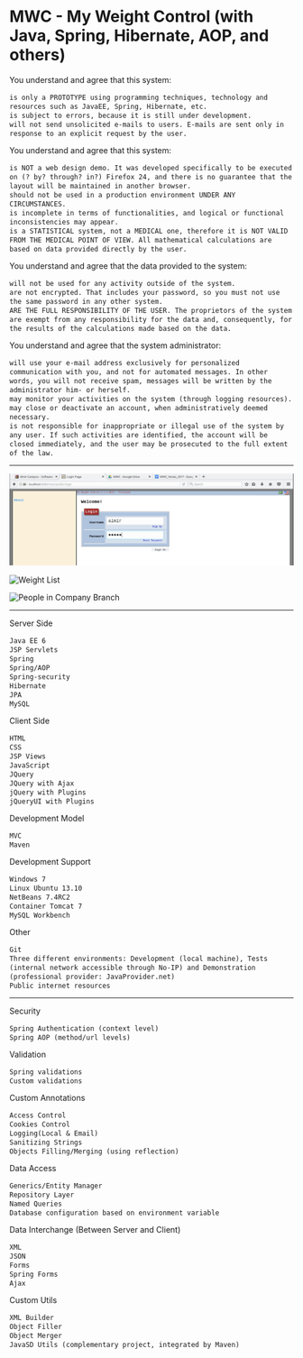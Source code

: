 # MWC - My Weight Control (with Java, Spring, Hibernate, AOP, and others)



You understand and agree that this system:

    is only a PROTOTYPE using programming techniques, technology and resources such as JavaEE, Spring, Hibernate, etc.
    is subject to errors, because it is still under development.
    will not send unsolicited e-mails to users. E-mails are sent only in response to an explicit request by the user.

You understand and agree that this system:

    is NOT a web design demo. It was developed specifically to be executed on (? by? through? in?) Firefox 24, and there is no guarantee that the layout will be maintained in another browser.
    should not be used in a production environment UNDER ANY CIRCUMSTANCES.
    is incomplete in terms of functionalities, and logical or functional inconsistencies may appear.
    is a STATISTICAL system, not a MEDICAL one, therefore it is NOT VALID FROM THE MEDICAL POINT OF VIEW. All mathematical calculations are based on data provided directly by the user.

You understand and agree that the data provided to the system:

    will not be used for any activity outside of the system.
    are not encrypted. That includes your password, so you must not use the same password in any other system.
    ARE THE FULL RESPONSIBILITY OF THE USER. The proprietors of the system are exempt from any responsibility for the data and, consequently, for the results of the calculations made based on the data.

You understand and agree that the system administrator:

    will use your e-mail address exclusively for personalized communication with you, and not for automated messages. In other words, you will not receive spam, messages will be written by the administrator him- or herself.
    may monitor your activities on the system (through logging resources).
    may close or deactivate an account, when administratively deemed necessary.
    is not responsible for inappropriate or illegal use of the system by any user. If such activities are identified, the account will be closed immediately, and the user may be prosecuted to the full extent of the law.



***

![Login](/screenshot/mwc-login.jpg)

![Weight List](https://github.com/almir-campos/mwc-spring-hibernate/blob/master/screenshot/mwc-series-detais.jpg)

![People in Company Branch](https://github.com/almir-campos/mwc-spring-hibernate/blob/master/screenshot/mwc-list-people-in-branch.jpg)

***

Server Side

    Java EE 6
    JSP Servlets
    Spring
    Spring/AOP
    Spring-security
    Hibernate
    JPA
    MySQL

Client Side

    HTML
    CSS
    JSP Views
    JavaScript
    JQuery
    JQuery with Ajax
    jQuery with Plugins
    jQueryUI with Plugins

Development Model

    MVC
    Maven

Development Support

    Windows 7
    Linux Ubuntu 13.10
    NetBeans 7.4RC2
    Container Tomcat 7
    MySQL Workbench

Other

    Git
    Three different environments: Development (local machine), Tests (internal network accessible through No-IP) and Demonstration (professional provider: JavaProvider.net)
    Public internet resources 

***


Security

    Spring Authentication (context level)
    Spring AOP (method/url levels)

Validation

    Spring validations
    Custom validations

Custom Annotations

    Access Control
    Cookies Control
    Logging(Local & Email)
    Sanitizing Strings
    Objects Filling/Merging (using reflection)

Data Access

    Generics/Entity Manager
    Repository Layer
    Named Queries
    Database configuration based on environment variable

Data Interchange (Between Server and Client)

    XML
    JSON
    Forms
    Spring Forms
    Ajax

Custom Utils

    XML Builder
    Object Filler
    Object Merger
    JavaSD Utils (complementary project, integrated by Maven)


